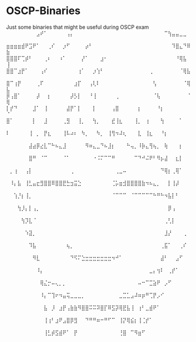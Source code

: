 # OSCP-Binaries
Just some binaries that might be useful during OSCP exam
⠀⠀⠀⠀⠀⠀⠀⠀⣠⠞⠁⠀⠀⠀⠀⠀⢠⡄⠀⠀⠀⠀⠀⠀⠀⠀⠀⠀⠀⠀⠀⠀⠀⠀⠀⠀⠀⠀⠀⠀⠀⠀⠉⢳⣤⣤⣀⣀⠀⠀
⣶⣶⣶⣶⣾⠟⣩⠟⠁⠀⠀⢀⠎⠀⠀⡰⠋⠀⠀⠀⠀⡴⠃⠀⠀⠀⠀⠀⠀⠀⠀⠀⠀⠀⠀⠀⠀⠀⠀⠀⠀⠀⠀⠀⠹⣿⣄⠙⠿⣷
⣿⣿⣿⠏⢉⡾⠃⠀⠀⠀⢀⠆⠀⠀⠰⠁⠀⠀⠀⠀⡜⠁⠀⠀⠀⣰⠂⠀⠀⠀⠀⠀⠀⠀⠀⠀⠀⠀⠀⠀⠀⠀⠀⠀⠀⠘⢿⣧⠀⢸
⣿⣿⠉⣰⡟⠁⠀⠀⠀⢠⠎⠀⠀⠀⠀⠀⠀⠀⠀⢰⠁⠀⠀⡰⢱⠃⠀⠀⠀⠀⠀⠀⠀⠀⠀⠀⠀⠀⢀⠀⠀⠀⠀⠀⠀⠀⠈⢿⣧⠀
⣿⠉⢰⡟⠀⠀⠀⠀⢀⠏⠀⠀⠀⠀⠀⠀⠀⠀⣰⡏⠀⠀⢠⢇⠇⠀⠀⠀⠀⠀⠀⠀⠀⠀⠀⠀⠀⠀⠀⢣⠀⠀⠀⠀⠀⠀⠀⠈⢿⣧
⡿⢠⣿⠁⠀⠀⠀⠀⡼⠀⠀⡆⠀⠀⠀⠀⠀⡼⡣⡇⠀⠀⠘⢸⠀⠀⠀⠀⠀⢀⠀⠀⠀⠀⠀⠀⠀⠀⠀⠈⢧⠀⠀⠀⠀⠀⠀⠀⠈⢿
⡇⡞⠙⠀⠀⠀⠀⣸⠁⠀⢸⠀⠀⠀⠀⠀⣼⡟⠁⡇⠀⠀⠀⡇⠀⠀⠀⠀⢠⣿⠀⠀⠀⠀⠀⡆⠀⠀⠀⠀⠘⡆⠀⠀⠀⠀⠀⠀⠀⠈
⣿⠁⠀⠀⠀⠀⠀⡇⠀⠀⣸⠀⠀⠀⠀⢀⣻⠀⠀⢸⡀⠀⠀⢳⡀⠀⠀⠀⣞⢸⣆⠀⠀⠀⢸⡀⠀⢰⠀⠀⠀⢳⠀⠀⠀⠀⠁⠀⠀⠀
⠇⠀⠀⠀⠀⠀⢸⠀⡀⠀⡟⣆⠀⠀⠀⢸⠧⠴⠆⠀⠳⡀⠀⠀⠳⡀⠀⢸⢻⠲⠼⢆⠀⠀⠀⣇⠀⢸⣆⠀⠀⠘⡆⠀⠀⠀⠀⠀⠀⠀
⠀⠀⠀⠀⠀⠀⣼⣴⡿⣔⣇⠉⠓⠦⣄⣸⠀⠀⠀⠀⠀⠻⠶⣄⣀⠙⠦⣸⡆⠀⠀⠀⠓⢤⡀⠸⡷⣄⢻⢦⡀⠀⢷⠀⠀⠀⡆⠀⠀⠀
⠀⠀⠀⠀⠀⠀⣿⠛⠀⠈⠉⠀⠀⠀⠀⠈⠁⠀⠀⠀⠀⠀⠀⠐⠨⠍⠉⠉⠛⠀⠀⠀⠀⠀⠉⠙⠚⠬⠟⠃⠻⡦⣼⠀⠀⣆⡇⠀⠀⠀
⠀⡀⢰⠀⠀⢠⡇⠀⠀⠀⠀⠀⠀⠀⠀⠀⠀⢀⠀⠀⠀⠀⠀⠀⠀⠀⠀⠀⠀⢀⣀⠤⠀⠀⠀⠀⠀⠀⠀⠀⠀⠙⢿⡆⢀⢿⠁⠀⠀⠀
⠀⠸⡄⣧⠀⢸⣃⣤⣖⣻⣿⣿⠿⣿⣿⣟⣓⣲⣭⣑⠀⠀⠀⠀⠀⠀⠀⠀⢈⡥⣶⣺⣿⣿⣿⣿⣷⠲⠦⣄⡀⠀⠀⡇⢸⡼⠀⠀⠀⠀
⠀⠀⢱⡘⡆⢸⡀⠀⠀⠀⠀⠀⠀⠀⠀⠀⠀⠀⠀⠀⠀⠀⠀⠀⠀⠀⠀⠀⠈⠉⠉⠉⠀⠈⠉⠉⠉⠉⠉⠓⠛⠓⠲⣧⡇⠃⠀⠀⠀⠀
⠀⠀⠀⢳⡸⡄⡇⢠⡀⠀⠀⠀⠀⠀⠀⠀⠀⠀⠀⠀⠀⠀⠀⠀⠀⠀⠀⠀⠀⠀⠀⠀⠀⠀⠀⠀⠀⠀⠀⠀⠀⠀⠀⡿⢠⠀⠀⠀⠀⠀
⠀⠀⠀⠀⢳⡹⣇⠈⠀⠀⠀⠀⠀⠀⠀⠀⠀⠀⠀⠀⠀⠀⠀⠀⠀⠀⠀⠀⠀⠀⠀⠀⠀⠀⠀⠀⠀⠀⠀⠀⠀⠀⢀⢃⡇⠀⠀⠀⠀⠀
⠀⠀⠀⠀⠀⠱⣽⡀⠀⠀⠀⠀⠀⠀⠀⠀⠀⠀⠀⠀⠀⠀⠀⠀⠀⠀⠀⠀⠀⠀⠀⠀⠀⠀⠀⠀⠀⠀⠀⠀⠀⠀⣸⡜⠀⠀⠀⢀⠀⠀
⠀⠀⠀⠀⠀⠀⠹⣧⠀⠀⠀⠀⠀⠀⠀⠀⢦⡀⠀⠀⠀⠀⠀⠀⠀⠀⠀⠀⠀⠀⠀⠀⠀⠀⠀⠀⠀⠀⠀⠀⠀⢀⣯⠁⠀⠀⢀⠎⠀⠀
⠀⠀⠀⠀⠀⠀⠀⠻⣇⠀⠀⠀⠀⠀⠀⠀⠀⠙⠫⠍⣑⣒⣒⣒⣒⣒⣒⣒⠲⠚⠁⠀⠀⠀⠀⠀⠀⠀⠀⠀⠀⣼⠃⠀⠀⣠⠋⠀⠀⠀
⠀⠀⠀⠀⠀⠀⠀⠀⠸⡄⠀⠀⠀⠀⠀⠀⠀⠀⠀⠀⠀⠀⠀⠀⠀⠀⠀⠀⠀⠀⠀⠀⠀⠀⠀⠀⠀⠀⣀⡄⢲⠇⠀⢀⡞⠁⠀⠀⠀⠀
⠀⠀⠀⠀⠀⠀⠀⠀⠀⢿⣌⡒⠤⢄⡀⡀⠀⠀⠀⠀⠀⠀⠀⠀⠀⠀⠀⠀⠀⠀⠀⠀⠀⠀⠀⠤⠒⠉⣉⣵⠟⠀⡠⠋⠀⠀⠀⠀⠀⠀
⠀⠀⠀⠀⠀⠀⠀⠀⠀⠸⡄⠉⢹⠖⠲⣤⢭⣀⣀⣀⡀⠀⠀⠀⠀⠀⠀⠀⠀⠀⣀⣉⣁⣠⠼⠶⡶⠛⢉⡟⡠⠊⠀⠀⠀⠀⠀⠀⠀⠀
⠀⠀⠀⠀⠀⠀⠀⠀⠀⠀⣧⠀⡸⠀⣰⡟⢠⣷⣷⠻⣿⣿⠭⠭⠽⣿⡏⠿⣫⡽⢿⣟⣧⢸⠀⢰⠃⣀⣾⠟⠁⠀⠀⠀⠀⠀⠀⠀⠀⠀
⠀⠀⠀⠀⠀⠀⠀⠀⠀⠀⢸⢰⠃⣰⠟⣠⣿⡿⣻⠀⠀⠙⠛⠛⠶⠒⠛⠋⠉⠀⢸⡝⢿⣮⡆⢸⢈⡞⠁⠀⠀⠀⠀⠀⠀⠀⠀⠀⠀⠀
⠀⠀⠀⠀⠀⠀⠀⠀⠀⠀⢸⣃⡾⣫⣾⠟⠁⠀⡟⠀⠀⠀⠀⠀⠀⠀⠀⠀⠀⠀⢘⣿⠀⠉⠻⣶⠋⠀⠀⠀⠀⠀⠀⠀⠀⠀⠀⠀⠀⠀
